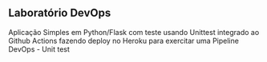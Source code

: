 ## Laboratório DevOps

Aplicação Simples em Python/Flask com teste usando Unittest integrado ao Github Actions fazendo deploy no Heroku para exercitar uma Pipeline DevOps -  Unit test
